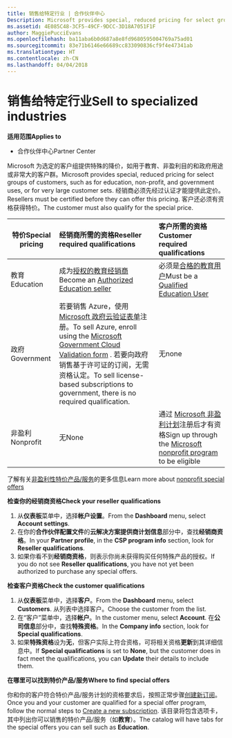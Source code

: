 ```yaml
---
title: 销售给特定行业 | 合作伙伴中心
Description: Microsoft provides special, reduced pricing for select groups of customers, such as for education, non-profit, and government uses, or for very large customer sets.
ms.assetid: 4E085C48-3CF5-49CF-9DCC-3D18A7051F1F
author: MaggiePucciEvans
ms.openlocfilehash: ba11aba6b0d687a8e8fd9680595004769a75ad01
ms.sourcegitcommit: 83e71b6146e66689cc833090836cf9f4e47341ab
ms.translationtype: HT
ms.contentlocale: zh-CN
ms.lasthandoff: 04/04/2018
---
```

# <a name="sell-to-specialized-industries"></a><span data-ttu-id="230d8-102">销售给特定行业</span><span class="sxs-lookup"><span data-stu-id="230d8-102">Sell to specialized industries</span></span>

**<span data-ttu-id="230d8-103">适用范围</span><span class="sxs-lookup"><span data-stu-id="230d8-103">Applies to</span></span>**

-  <span data-ttu-id="230d8-104">合作伙伴中心</span><span class="sxs-lookup"><span data-stu-id="230d8-104">Partner Center</span></span>

<span data-ttu-id="230d8-105">Microsoft 为选定的客户组提供特殊的降价，如用于教育、非盈利目的和政府用途或非常大的客户群。</span><span class="sxs-lookup"><span data-stu-id="230d8-105">Microsoft provides special, reduced pricing for select groups of customers, such as for education, non-profit, and government uses, or for very large customer sets.</span></span> <span data-ttu-id="230d8-106">经销商必须先经过认证才能提供此定价。</span><span class="sxs-lookup"><span data-stu-id="230d8-106">Resellers must be certified before they can offer this pricing.</span></span> <span data-ttu-id="230d8-107">客户还必须有资格获得特价。</span><span class="sxs-lookup"><span data-stu-id="230d8-107">The customer must also qualify for the special price.</span></span>

|**<span data-ttu-id="230d8-108">特价</span><span class="sxs-lookup"><span data-stu-id="230d8-108">Special pricing</span></span>**   |**<span data-ttu-id="230d8-109">经销商所需的资格</span><span class="sxs-lookup"><span data-stu-id="230d8-109">Reseller required qualifications</span></span>**   |**<span data-ttu-id="230d8-110">客户所需的资格</span><span class="sxs-lookup"><span data-stu-id="230d8-110">Customer required qualifications</span></span>**   |
|----------------------------|:---------------------------------|:------------------------------------------|
|<span data-ttu-id="230d8-111">教育</span><span class="sxs-lookup"><span data-stu-id="230d8-111">Education</span></span>   |<span data-ttu-id="230d8-112">成为[授权的教育经销商](https://www.mepn.com/MEPN/AEPHome.aspx)</span><span class="sxs-lookup"><span data-stu-id="230d8-112">Become an [Authorized Education seller](https://www.mepn.com/MEPN/AEPHome.aspx)</span></span>   | <span data-ttu-id="230d8-113">必须是[合格的教育用户](https://www.microsoft.com/Licensing/licensing-programs/licensing-for-industries.aspx#tab=2)</span><span class="sxs-lookup"><span data-stu-id="230d8-113">Must be a [Qualified Education User](https://www.microsoft.com/Licensing/licensing-programs/licensing-for-industries.aspx#tab=2)</span></span>   |
|<span data-ttu-id="230d8-114">政府</span><span class="sxs-lookup"><span data-stu-id="230d8-114">Government</span></span>   |<span data-ttu-id="230d8-115">若要销售 Azure，使用 [Microsoft 政府云验证表单](http://azuregov.microsoft.com/csp)注册。</span><span class="sxs-lookup"><span data-stu-id="230d8-115">To sell Azure, enroll using the [Microsoft Government Cloud Validation form](http://azuregov.microsoft.com/csp) .</span></span> <span data-ttu-id="230d8-116">若要向政府销售基于许可证的订阅，无需资格认定。</span><span class="sxs-lookup"><span data-stu-id="230d8-116">To sell license-based subscriptions to government, there is no required qualification.</span></span>|   <span data-ttu-id="230d8-117">无</span><span class="sxs-lookup"><span data-stu-id="230d8-117">none</span></span>|
|<span data-ttu-id="230d8-118">非盈利</span><span class="sxs-lookup"><span data-stu-id="230d8-118">Nonprofit</span></span>  |<span data-ttu-id="230d8-119">无</span><span class="sxs-lookup"><span data-stu-id="230d8-119">None</span></span>   |<span data-ttu-id="230d8-120">通过 [Microsoft 非盈利计划](https://nonprofit.microsoft.com/#/register)注册后才有资格</span><span class="sxs-lookup"><span data-stu-id="230d8-120">Sign up through the [Microsoft nonprofit program](https://nonprofit.microsoft.com/#/register) to be eligible</span></span>   |
<span data-ttu-id="230d8-121">了解有关[非盈利性特价产品/服务](https://assetsprod.microsoft.com/mpn/en-us/nonprofit-skus-in-csp-faq.pdf)的更多信息</span><span class="sxs-lookup"><span data-stu-id="230d8-121">Learn more about [nonprofit special offers](https://assetsprod.microsoft.com/mpn/en-us/nonprofit-skus-in-csp-faq.pdf)</span></span>

**<span data-ttu-id="230d8-122">检查你的经销商资格</span><span class="sxs-lookup"><span data-stu-id="230d8-122">Check your reseller qualifications</span></span>**

1.  <span data-ttu-id="230d8-123">从**仪表板**菜单中，选择**帐户设置**。</span><span class="sxs-lookup"><span data-stu-id="230d8-123">From the **Dashboard** menu, select **Account settings**.</span></span>
2.  <span data-ttu-id="230d8-124">在你的**合作伙伴配置文件**的**云解决方案提供商计划信息**部分中，查找**经销商资格**。</span><span class="sxs-lookup"><span data-stu-id="230d8-124">In your **Partner profile**, in the **CSP program info** section, look for **Reseller qualifications**.</span></span>
3.  <span data-ttu-id="230d8-125">如果你看不到**经销商资格**，则表示你尚未获得购买任何特殊产品的授权。</span><span class="sxs-lookup"><span data-stu-id="230d8-125">If you do not see **Reseller qualifications**, you have not yet been authorized to purchase any special offers.</span></span>

**<span data-ttu-id="230d8-126">检查客户资格</span><span class="sxs-lookup"><span data-stu-id="230d8-126">Check the customer qualifications</span></span>**

1.  <span data-ttu-id="230d8-127">从**仪表板**菜单中，选择**客户**。</span><span class="sxs-lookup"><span data-stu-id="230d8-127">From the **Dashboard** menu, select **Customers**.</span></span> <span data-ttu-id="230d8-128">从列表中选择客户。</span><span class="sxs-lookup"><span data-stu-id="230d8-128">Choose the customer from the list.</span></span>
2.  <span data-ttu-id="230d8-129">在“客户”菜单中，选择**帐户**。</span><span class="sxs-lookup"><span data-stu-id="230d8-129">In the customer menu, select **Account**.</span></span> <span data-ttu-id="230d8-130">在**公司信息**部分中，查找**特殊资格**。</span><span class="sxs-lookup"><span data-stu-id="230d8-130">In the **Company info** section, look for **Special qualifications**.</span></span>
3.  <span data-ttu-id="230d8-131">如果**特殊资格**设为**无**，但客户实际上符合资格，可将相关资格**更新**到其详细信息中。</span><span class="sxs-lookup"><span data-stu-id="230d8-131">If **Special qualifications** is set to **None**, but the customer does in fact meet the qualifications, you can **Update** their details to include them.</span></span>

**<span data-ttu-id="230d8-132">在哪里可以找到特价产品/服务</span><span class="sxs-lookup"><span data-stu-id="230d8-132">Where to find special offers</span></span>**

<span data-ttu-id="230d8-133">你和你的客户符合特价产品/服务计划的资格要求后，按照正常步骤[创建新订阅](create-a-new-subscription.md)。</span><span class="sxs-lookup"><span data-stu-id="230d8-133">Once you and your customer are qualified for a special offer program, follow the normal steps to [Create a new subscription](create-a-new-subscription.md).</span></span> <span data-ttu-id="230d8-134">该目录将包含选项卡，其中列出你可以销售的特价产品/服务（如**教育**）。</span><span class="sxs-lookup"><span data-stu-id="230d8-134">The catalog will have tabs for the special offers you can sell such as **Education**.</span></span> 


 

 

 



